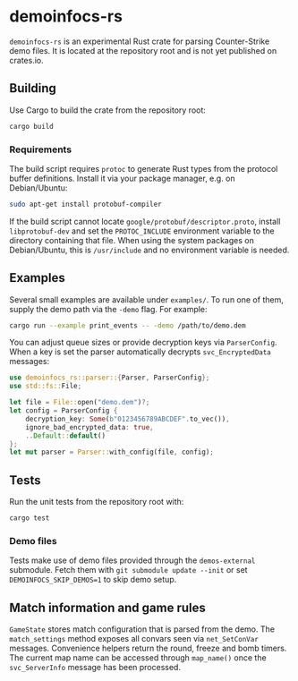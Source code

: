 # demoinfocs-rs

`demoinfocs-rs` is an experimental Rust crate for parsing Counter-Strike demo files. It is located at the repository root and is not yet published on crates.io.

## Building

Use Cargo to build the crate from the repository root:

```bash
cargo build
```

### Requirements

The build script requires `protoc` to generate Rust types from the protocol
buffer definitions. Install it via your package manager, e.g. on Debian/Ubuntu:

```bash
sudo apt-get install protobuf-compiler
```

If the build script cannot locate `google/protobuf/descriptor.proto`, install
`libprotobuf-dev` and set the `PROTOC_INCLUDE` environment variable to the
directory containing that file. When using the system packages on
Debian/Ubuntu, this is `/usr/include` and no environment variable is needed.

## Examples

Several small examples are available under `examples/`. To run one of them, supply the demo path via the `-demo` flag. For example:

```bash
cargo run --example print_events -- -demo /path/to/demo.dem
```

You can adjust queue sizes or provide decryption keys via `ParserConfig`.
When a key is set the parser automatically decrypts `svc_EncryptedData` messages:

```rust
use demoinfocs_rs::parser::{Parser, ParserConfig};
use std::fs::File;

let file = File::open("demo.dem")?;
let config = ParserConfig {
    decryption_key: Some(b"0123456789ABCDEF".to_vec()),
    ignore_bad_encrypted_data: true,
    ..Default::default()
};
let mut parser = Parser::with_config(file, config);
```

## Tests

Run the unit tests from the repository root with:

```bash
cargo test
```

### Demo files

Tests make use of demo files provided through the `demos-external` submodule.
Fetch them with `git submodule update --init` or set
`DEMOINFOCS_SKIP_DEMOS=1` to skip demo setup.

## Match information and game rules

`GameState` stores match configuration that is parsed from the demo. The
`match_settings` method exposes all convars seen via `net_SetConVar` messages.
Convenience helpers return the round, freeze and bomb timers. The current map
name can be accessed through `map_name()` once the `svc_ServerInfo` message has
been processed.

